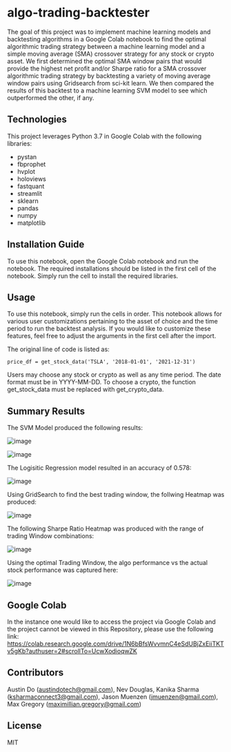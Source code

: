 # algo-trading-backtester

The goal of this project was to implement machine learning models and backtesting algorithms in a Google Colab notebook to find the optimal algorithmic trading strategy between a machine learning model and a simple moving average (SMA) crossover strategy for any stock or crypto asset. We first determined the optimal SMA window pairs that would provide the highest net profit and/or Sharpe ratio for a SMA crossover algorithmic trading strategy by backtesting a variety of moving average window pairs using Gridsearch from sci-kit learn. We then compared the results of this backtest to a machine learning SVM model to see which outperformed the other, if any.

## Technologies

This project leverages Python 3.7 in Google Colab with the following libraries:
- pystan
- fbprophet
- hvplot
- holoviews
- fastquant
- streamlit
- sklearn
- pandas
- numpy
- matplotlib

## Installation Guide

To use this notebook, open the Google Colab notebook and run the notebook. The required installations should be listed in the first cell of the notebook. Simply run the cell to install the required libraries.

## Usage

To use this notebook, simply run the cells in order. This notebook allows for various user customizations pertaining to the asset of choice and the time period to run the backtest analysis. If you would like to customize these features, feel free to adjust the arguments in the first cell after the import.

The original line of code is listed as:

```
price_df = get_stock_data('TSLA', '2018-01-01', '2021-12-31')
```

Users may choose any stock or crypto as well as any time period. The date format must be in YYYY-MM-DD. To choose a crypto, the function get_stock_data must be replaced with get_crypto_data.

## Summary Results 
The SVM Model produced the following results:

![image](https://user-images.githubusercontent.com/89708427/149682400-b4248dab-9235-479a-91e4-867d786a5d93.png)

![image](https://user-images.githubusercontent.com/89708427/149682428-986aca44-b293-4e6e-bb8c-de2d85bdb3cb.png)

The Logisitic Regression model resulted in an accuracy of 0.578:

![image](https://user-images.githubusercontent.com/89708427/149682457-ed4bdcd8-ef7e-4282-9e47-5247c54acdc9.png)

Using GridSearch to find the best trading window, the follwing Heatmap was produced: 

![image](https://user-images.githubusercontent.com/89708427/149682484-fe447428-b34d-484c-a5f9-1c10b4584851.png)

The following Sharpe Ratio Heatmap was produced with the range of trading Window combinations:

![image](https://user-images.githubusercontent.com/89708427/149682611-edb85771-8b0a-4718-8cca-2a2e6e575cdc.png)


Using the optimal Trading Window, the algo performance vs the actual stock performance was captured here: 

![image](https://user-images.githubusercontent.com/89708427/149682562-3ea2d446-3de3-4818-9175-061b4244f13b.png)

## Google Colab
In the instance one would like to access the project via Google Colab and the project cannot be viewed in this Repository, please use the following link: https://colab.research.google.com/drive/1N6bBfsWvvmnC4eSdUBjZxEiiTKTv5gKb?authuser=2#scrollTo=UcwXodioqwZK 

## Contributors
Austin Do (austindotech@gmail.com), Nev Douglas, Kanika Sharma (ksharmaconnect3@gmail.com), Jason Muenzen (jmuenzen@gmail.com), Max Gregory (maximillian.gregory@gmail.com)


## License

MIT
